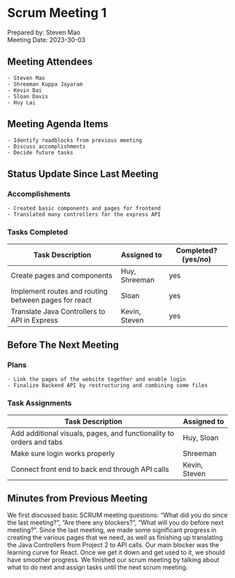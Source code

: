 # Scrum Meeting 1
Prepared by: Steven Mao  
Meeting Date: 2023-30-03

## Meeting Attendees
    - Steven Mao
	- Shreeman Kuppa Jayaram
	- Kevin Dai
	- Sloan Davis
	- Huy Lai

## Meeting Agenda Items
    - Identify roadblocks from previous meeting
    - Discuss accomplishments
    - Decide future tasks

## Status Update Since Last Meeting
### Accomplishments
    - Created basic components and pages for frontend
    - Translated many controllers for the express API

### Tasks Completed

| Task Description                                     | Assigned to   | Completed? (yes/no) |
| ---------------------------------------------------- | ------------- | ------------------- |
| Create pages and components                          | Huy, Shreeman | yes                 |
| Implement routes and routing between pages for react | Sloan         | yes                 |
| Translate Java Controllers to API in Express         | Kevin, Steven | yes                 |

## Before The Next Meeting
### Plans
    - Link the pages of the website together and enable login
    - Finalize Backend API by restructuring and combining some files

### Task Assignments
| Task Description                                                    | Assigned to   |
| ------------------------------------------------------------------- | ------------- |
| Add additional visuals, pages, and functionality to orders and tabs | Huy, Sloan    |
| Make sure login works properly                                      | Shreeman      |
| Connect front end to back end through API calls                     | Kevin, Steven |

## Minutes from Previous Meeting
We first discussed basic SCRUM meeting questions: “What did you do since the last meeting?”, “Are there any blockers?”, “What will you do before next meeting?”. Since the last meeting, we made some significant progress in creating the various pages that we need, as well as finishing up translating the Java Controllers from Project 2 to API calls. Our main blocker was the learning curve for React. Once we get it down and get used to it, we should have smoother progress. We finished our scrum meeting by talking about what to do next and assign tasks until the next scrum meeting. 
